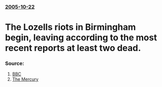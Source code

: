 ### [2005-10-22](/news/2005/10/22/index.md)

#  The Lozells riots in Birmingham begin, leaving according to the most recent reports at least two dead. 




### Source:

1. [BBC](http://news.bbc.co.uk/1/hi/england/west_midlands/4367654.stm)
2. [The Mercury](http://www.themercury.news.com.au/common/story_page/0,5936,17027473%255E401,00.html)
